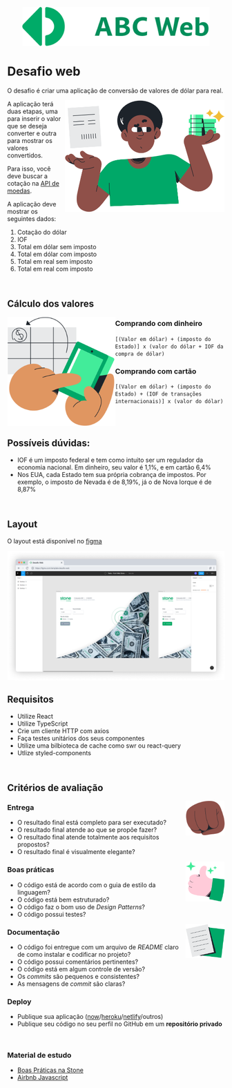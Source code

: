 <!-- 
   CUIDADO 

   Quando editar esse readme, tome cuidado com as tags <br/> 
   elas são importantes para alinhar as imagens
-->


<div align="center">
   <img src=".github/brand.svg" height="90">
</div>

# Desafio web
O desafio é criar uma aplicação de conversão de valores de dólar para real. 

<img align="right" src=".github/currency.svg" width="370">

A aplicação terá duas etapas, uma para inserir o valor que se deseja converter e outra para mostrar os valores convertidos.

Para isso, você deve buscar a cotação na [API de moedas][QUOTATION_API].

A aplicação deve mostrar os seguintes dados:

1. Cotação do dólar
2. IOF
3. Total em dólar sem imposto
4. Total em dólar com imposto
5. Total em real sem imposto
6. Total em real com imposto

<br/>

## Cálculo dos valores 

<img align="left" src=".github/calculate.svg" width="250">

### Comprando com dinheiro 


`[(Valor em dólar) + (imposto do Estado)] x (valor do dólar + IOF da compra de dólar)`

### Comprando com cartão 

`[(Valor em dólar) + (imposto do Estado) + (IOF de transações internacionais)] x (valor do dólar)`

<br/>
<br/>

## Possíveis dúvidas:

- IOF é um imposto federal e tem como intuito ser um regulador da economia nacional. Em dinheiro, seu valor é 1,1%, e em cartão 6,4%
- Nos EUA, cada Estado tem sua própria cobrança de impostos. Por exemplo, o imposto de Nevada é de 8,19%, já o de Nova Iorque é de 8,87%

<br/>

## Layout
O layout está disponível no [figma][FIGMA_URL]

[![figma-layout][FIGMA-IMAGE]][FIGMA_URL]

## Requisitos
- Utilize React
- Utilize TypeScript
- Crie um cliente HTTP com axios
- Faça testes unitários dos seus componentes
- Utilize uma bilbioteca de cache como swr ou react-query
- Utlize styled-components

<br/>

## Critérios de avaliação 

<img align="right" src=".github/closed-fist.svg" width="90">

### Entrega
- O resultado final está completo para ser executado?
- O resultado final atende ao que se propõe fazer?
- O resultado final atende totalmente aos requisitos propostos?
- O resultado final é visualmente elegante?

<img align="right" src=".github/thumbs-up.svg" width="90">

### Boas práticas
- O código está de acordo com o guia de estilo da linguagem?
- O código está bem estruturado?
- O código faz o bom uso de *Design Patterns*?
- O código possui testes?

<img align="right" src=".github/document.svg" width="90">

### Documentação
- O código foi entregue com um arquivo de _README_ claro de como instalar e codificar no projeto?
- O código possui comentários pertinentes?
- O código está em algum controle de versão?
- Os _commits_ são pequenos e consistentes?
- As mensagens de _commit_ são claras?

### Deploy
- Publique sua aplicação ([now](https://zeit.co/)/[heroku](https://www.heroku.com)/[netlify](https://www.netlify.com)/outros)
- Publique seu código no seu perfil no GitHub em um **repositório privado**


<br/>

### **Material de estudo**
- [Boas Práticas na Stone](https://github.com/stone-payments/stoneco-best-practices/blob/master/README_pt.md)
- [Airbnb Javascript](https://github.com/airbnb/javascript)


<!-- ~VARS~ -->
<!-- API -->
[QUOTATION_API]: https://docs.awesomeapi.com.br/api-de-moedas

<!-- URLS -->
[FIGMA_URL]: https://www.figma.com/file/y8IcDbllfaFAzXrEXR05PE/Teste-Front-Web-Stone

<!-- ASSETS -->
[FIGMA-IMAGE]: .github/figma-desafio.png

